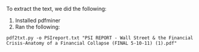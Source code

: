 To extract the text, we did the following:

1. Installed pdfminer
2. Ran the following:

  ```
  pdf2txt.py -o PSIreport.txt "PSI REPORT - Wall Street & the Financial Crisis-Anatomy of a Financial Collapse (FINAL 5-10-11) (1).pdf"
  ```
